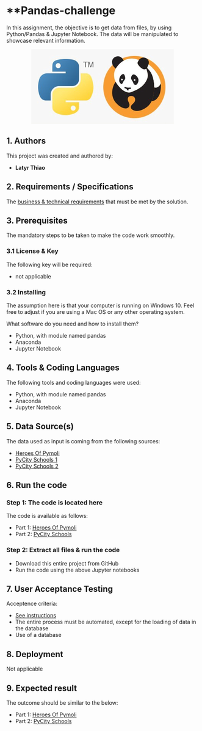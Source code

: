 # **Pandas-challenge

In this assignment, the objective is to get data from files, by using Python/Pandas & Jupyter Notebook.
The data will be manipulated to showcase relevant information.


<p align="center">
  <img src="Python_Pandas1.jpeg">
</p>

## **1. Authors**

This project was created and authored by:
* **Latyr Thiao**


## **2. Requirements / Specifications**

The [business & technical requirements](000-Instructions) that must be met by the solution.

## **3. Prerequisites**

The mandatory steps to be taken to make the code work smoothly.

### **3.1 License & Key**

The following key will be required:
* not applicable


### **3.2 Installing**

The assumption here is that your computer is running on Windows 10.
Feel free to adjust if you are using a Mac OS or any other operating system.

What software do you need and how to install them?

* Python, with module named pandas
* Anaconda
* Jupyter Notebook


## **4. Tools & Coding Languages**

The following tools and coding languages were used:
* Python, with module named pandas
* Anaconda
* Jupyter Notebook

## **5. Data Source(s)**

The data used as input is coming from the following sources:
* [Heroes Of Pymoli](001-Code/Heroes_Of_Pymoli/purchase_data.csv)
* [PyCity Schools 1](001-Code/PyCity_Schools/schools_complete.csv)
* [PyCity Schools 2](001-Code/PyCity_Schools/students_complete.csv)


## **6. Run the code**


### **Step 1: The code is located here**
The code is available as follows:
* Part 1: [Heroes Of Pymoli](001-Code/Heroes_Of_Pymoli/Heroes_Of_Pymoli.ipynb)
* Part 2: [PyCity Schools](001-Code/PyCity_Schools/PyCity_Schools.ipynb)



### **Step 2: Extract all files & run the code**
* Download this entire project from GitHub
* Run the code using the above Jupyter notebooks


## **7. User Acceptance Testing**

Acceptence criteria:  
* [See instructions](000-Instructions)
* The entire process must be automated, except for the loading of data in the database
* Use of a database


## **8. Deployment**

Not applicable


## **9. Expected result**

The outcome should be similar to the below:

* Part 1: [Heroes Of Pymoli](000-Instructions/HeroesOfPymoli/HeroesOfPymoli_starter.ipynb)
* Part 2: [PyCity Schools](000-Instructions/PyCitySchools/PyCitySchools_starter.ipynb)




